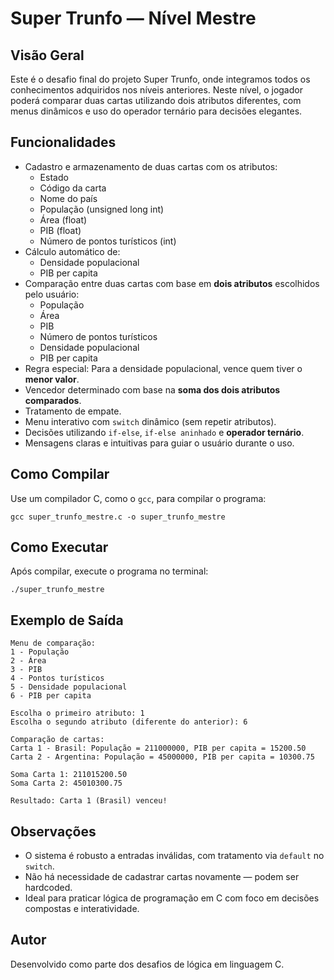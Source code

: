 # Super Trunfo — Nível Mestre

## Visão Geral

Este é o desafio final do projeto Super Trunfo, onde integramos todos os conhecimentos adquiridos nos níveis anteriores. Neste nível, o jogador poderá comparar duas cartas utilizando dois atributos diferentes, com menus dinâmicos e uso do operador ternário para decisões elegantes.

## Funcionalidades

- Cadastro e armazenamento de duas cartas com os atributos:
  - Estado
  - Código da carta
  - Nome do país
  - População (unsigned long int)
  - Área (float)
  - PIB (float)
  - Número de pontos turísticos (int)
- Cálculo automático de:
  - Densidade populacional
  - PIB per capita
- Comparação entre duas cartas com base em **dois atributos** escolhidos pelo usuário:
  - População
  - Área
  - PIB
  - Número de pontos turísticos
  - Densidade populacional
  - PIB per capita
- Regra especial: Para a densidade populacional, vence quem tiver o **menor valor**.
- Vencedor determinado com base na **soma dos dois atributos comparados**.
- Tratamento de empate.
- Menu interativo com `switch` dinâmico (sem repetir atributos).
- Decisões utilizando `if-else`, `if-else aninhado` e **operador ternário**.
- Mensagens claras e intuitivas para guiar o usuário durante o uso.

## Como Compilar

Use um compilador C, como o `gcc`, para compilar o programa:

```
gcc super_trunfo_mestre.c -o super_trunfo_mestre
```

## Como Executar

Após compilar, execute o programa no terminal:

```
./super_trunfo_mestre
```

## Exemplo de Saída

```
Menu de comparação:
1 - População
2 - Área
3 - PIB
4 - Pontos turísticos
5 - Densidade populacional
6 - PIB per capita

Escolha o primeiro atributo: 1
Escolha o segundo atributo (diferente do anterior): 6

Comparação de cartas:
Carta 1 - Brasil: População = 211000000, PIB per capita = 15200.50
Carta 2 - Argentina: População = 45000000, PIB per capita = 10300.75

Soma Carta 1: 211015200.50
Soma Carta 2: 45010300.75

Resultado: Carta 1 (Brasil) venceu!
```

## Observações

- O sistema é robusto a entradas inválidas, com tratamento via `default` no `switch`.
- Não há necessidade de cadastrar cartas novamente — podem ser hardcoded.
- Ideal para praticar lógica de programação em C com foco em decisões compostas e interatividade.

## Autor

Desenvolvido como parte dos desafios de lógica em linguagem C.
